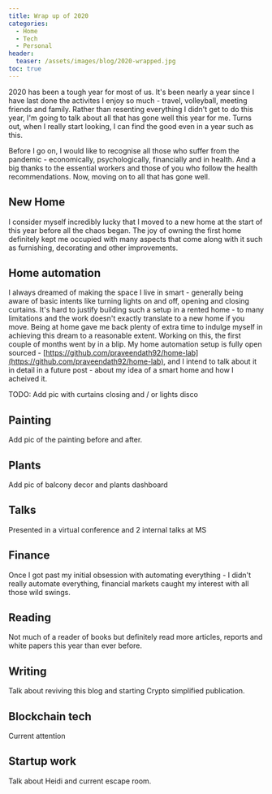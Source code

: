 ```yaml
---
title: Wrap up of 2020
categories:
  - Home
  - Tech
  - Personal
header:
  teaser: /assets/images/blog/2020-wrapped.jpg
toc: true
---
```


2020 has been a tough year for most of us. It's been nearly a year since I have last done the activites I enjoy so much - travel, volleyball, meeting friends and family. Rather than resenting everything I didn't get to do this year, I'm going to talk about all that has gone well this year for me. Turns out, when I really start looking, I can find the good even in a year such as this. 

Before I go on, I would like to recognise all those who suffer from the pandemic - economically, psychologically, financially and in health. And a big thanks to the essential workers and those of you who follow the health recommendations. Now, moving on to all that has gone well.


New Home
----
I consider myself incredibly lucky that I moved to a new home at the start of this year before all the chaos began. The joy of owning the first home definitely kept me occupied with many aspects that come along with it such as furnishing, decorating and other improvements. 


Home automation
----
I always dreamed of making the space I live in smart - generally being aware of basic intents like turning lights on and off, opening and closing curtains. It's hard to justify building such a setup in a rented home - to many limitations and the work doesn't exactly translate to a new home if you move. Being at home gave me back plenty of extra time to indulge myself in achieving this dream to a reasonable extent. Working on this, the first couple of months went by in a blip. My home automation setup is fully open sourced - [https://github.com/praveendath92/home-lab](https://github.com/praveendath92/home-lab), and I intend to talk about it in detail in a future post - about my idea of a smart home and how I acheived it.

TODO: Add pic with curtains closing and / or lights disco


Painting
----
Add pic of the painting before and after.


Plants
----
Add pic of balcony decor and plants dashboard


Talks
----
Presented in a virtual conference and 2 internal talks at MS


Finance
----
Once I got past my initial obsession with automating everything - I didn't really automate everything, financial markets caught my interest with all those wild swings. 


Reading
----
Not much of a reader of books but definitely read more articles, reports and white papers this year than ever before.


Writing
----
Talk about reviving this blog and starting Crypto simplified publication.


Blockchain tech
----
Current attention


Startup work
----
Talk about Heidi and current escape room.


